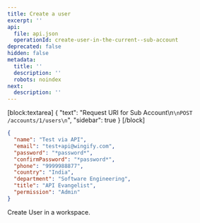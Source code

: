 ```yaml
---
title: Create a user
excerpt: ''
api:
  file: api.json
  operationId: create-user-in-the-current--sub-account
deprecated: false
hidden: false
metadata:
  title: ''
  description: ''
  robots: noindex
next:
  description: ''
---
```

[block:textarea]
{
  "text": "Request URI for Sub Account\n```\nPOST /accounts/1/users\n```",
  "sidebar": true
}
[/block]


```json
{
  "name": "Test via API",
  "email": "test+api@wingify.com",
  "password": "*password*",
  "confirmPassword": "*password*",
  "phone": "9999988877",
  "country": "India",
  "department": "Software Engineering",
  "title": "API Evangelist",
  "permission": "Admin"
}
```

Create User in a workspace.